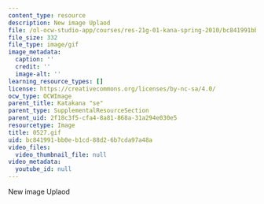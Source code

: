 ```yaml
---
content_type: resource
description: New image Uplaod
file: /ol-ocw-studio-app/courses/res-21g-01-kana-spring-2010/bc841991bb0eb1cd88d26b7cda97a48a_0527.gif
file_size: 332
file_type: image/gif
image_metadata:
  caption: ''
  credit: ''
  image-alt: ''
learning_resource_types: []
license: https://creativecommons.org/licenses/by-nc-sa/4.0/
ocw_type: OCWImage
parent_title: Katakana "se"
parent_type: SupplementalResourceSection
parent_uid: 2f18c3f5-cfa4-8a81-868a-31a294e030e5
resourcetype: Image
title: 0527.gif
uid: bc841991-bb0e-b1cd-88d2-6b7cda97a48a
video_files:
  video_thumbnail_file: null
video_metadata:
  youtube_id: null
---
```

New image Uplaod